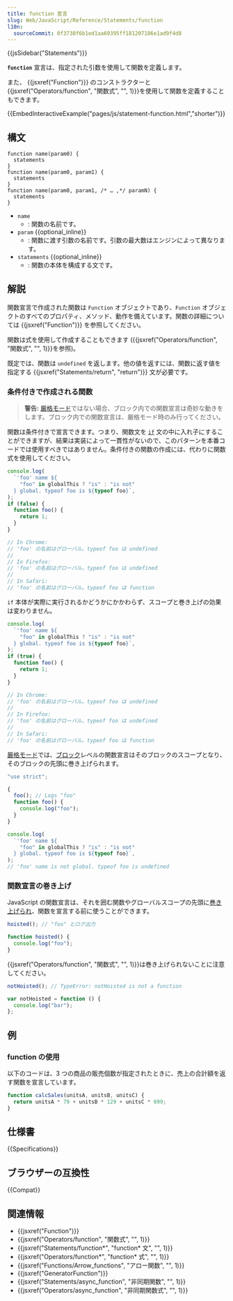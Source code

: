 ```yaml
---
title: function 宣言
slug: Web/JavaScript/Reference/Statements/function
l10n:
  sourceCommit: 0f3738f6b1ed1aa69395ff181207186e1ad9f4d8
---
```


{{jsSidebar("Statements")}}

**`function`** 宣言は、指定された引数を使用して関数を定義します。

また、 {{jsxref("Function")}} のコンストラクターと{{jsxref("Operators/function", "関数式", "", 1)}}を使用して関数を定義することもできます。

{{EmbedInteractiveExample("pages/js/statement-function.html","shorter")}}

## 構文

```js-nolint
function name(param0) {
  statements
}
function name(param0, param1) {
  statements
}
function name(param0, param1, /* … ,*/ paramN) {
  statements
}
```

- `name`
  - : 関数の名前です。
- `param` {{optional_inline}}
  - : 関数に渡す引数の名前です。引数の最大数はエンジンによって異なります。
- `statements` {{optional_inline}}
  - : 関数の本体を構成する文です。

## 解説

関数宣言で作成された関数は `Function` オブジェクトであり、`Function` オブジェクトのすべてのプロパティ、メソッド、動作を備えています。関数の詳細については {{jsxref("Function")}} を参照してください。

関数は式を使用して作成することもできます ({{jsxref("Operators/function", "関数式", "", 1)}}を参照)。

既定では、関数は `undefined` を返します。他の値を返すには、関数に返す値を指定する {{jsxref("Statements/return", "return")}} 文が必要です。

### 条件付きで作成される関数

> **警告:** [厳格モード](/ja/docs/Web/JavaScript/Reference/Strict_mode)ではない場合、ブロック内での関数宣言は奇妙な動きをします。ブロック内での関数宣言は、厳格モード時のみ行ってください。

関数は条件付きで宣言できます。つまり、関数文を [`if`](/ja/docs/Web/JavaScript/Reference/Statements/if...else) 文の中に入れ子にすることができますが、結果は実装によって一貫性がないので、このパターンを本番コードでは使用すべきではありません。条件付きの関数の作成には、代わりに関数式を使用してください。

```js
console.log(
  `'foo' name ${
    "foo" in globalThis ? "is" : "is not"
  } global. typeof foo is ${typeof foo}`,
);
if (false) {
  function foo() {
    return 1;
  }
}

// In Chrome:
// 'foo' の名前はグローバル。typeof foo は undefined
//
// In Firefox:
// 'foo' の名前はグローバル。typeof foo は undefined
//
// In Safari:
// 'foo' の名前はグローバル。typeof foo は function
```

`if` 本体が実際に実行されるかどうかにかかわらず、スコープと巻き上げの効果は変わりません。

```js
console.log(
  `'foo' name ${
    "foo" in globalThis ? "is" : "is not"
  } global. typeof foo is ${typeof foo}`,
);
if (true) {
  function foo() {
    return 1;
  }
}

// In Chrome:
// 'foo' の名前はグローバル。typeof foo は undefined
//
// In Firefox:
// 'foo' の名前はグローバル。typeof foo は undefined
//
// In Safari:
// 'foo' の名前はグローバル。typeof foo は function
```

[厳格モード](/ja/docs/Web/JavaScript/Reference/Strict_mode)では、[ブロック](/ja/docs/Web/JavaScript/Reference/Statements/block)レベルの関数宣言はそのブロックのスコープとなり、そのブロックの先頭に巻き上げられます。

```js
"use strict";

{
  foo(); // Logs "foo"
  function foo() {
    console.log("foo");
  }
}

console.log(
  `'foo' name ${
    "foo" in globalThis ? "is" : "is not"
  } global. typeof foo is ${typeof foo}`,
);
// 'foo' name is not global. typeof foo is undefined
```

### 関数宣言の巻き上げ

JavaScript の関数宣言は、それを囲む関数やグローバルスコープの先頭に[巻き上げられ](/ja/docs/Glossary/Hoisting)、関数を宣言する前に使うことができます。

```js
hoisted(); // "foo" とログ出力

function hoisted() {
  console.log("foo");
}
```

{{jsxref("Operators/function", "関数式", "", 1)}}は巻き上げられないことに注意してください。

```js
notHoisted(); // TypeError: notHoisted is not a function

var notHoisted = function () {
  console.log("bar");
};
```

## 例

### function の使用

以下のコードは、3 つの商品の販売個数が指定されたときに、売上の合計額を返す関数を宣言しています。

```js
function calcSales(unitsA, unitsB, unitsC) {
  return unitsA * 79 + unitsB * 129 + unitsC * 699;
}
```

## 仕様書

{{Specifications}}

## ブラウザーの互換性

{{Compat}}

## 関連情報

- {{jsxref("Function")}}
- {{jsxref("Operators/function", "関数式", "", 1)}}
- {{jsxref("Statements/function*", "function* 文", "", 1)}}
- {{jsxref("Operators/function*", "function* 式", "", 1)}}
- {{jsxref("Functions/Arrow_functions", "アロー関数", "", 1)}}
- {{jsxref("GeneratorFunction")}}
- {{jsxref("Statements/async_function", "非同期関数", "", 1)}}
- {{jsxref("Operators/async_function", "非同期関数式", "", 1)}}
